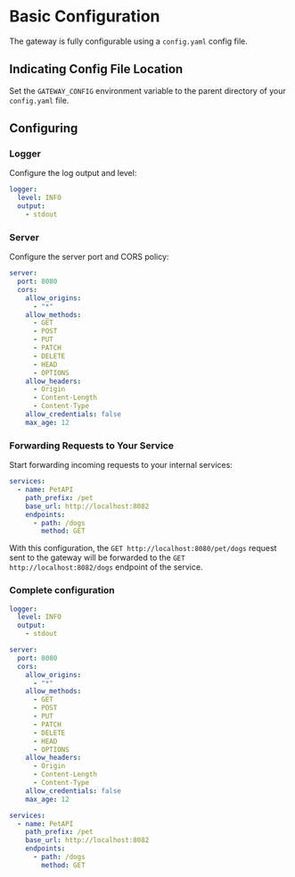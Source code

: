 # Basic Configuration

The gateway is fully configurable using a `config.yaml` config file.

## Indicating Config File Location

Set the `GATEWAY_CONFIG` environment variable to the parent directory of your `config.yaml` file.

## Configuring

### Logger

Configure the log output and level:

```yaml
logger:
  level: INFO
  output:
    - stdout
```

### Server

Configure the server port and CORS policy:

```yaml
server:
  port: 8080
  cors:
    allow_origins:
      - "*"
    allow_methods:
      - GET
      - POST
      - PUT
      - PATCH
      - DELETE
      - HEAD
      - OPTIONS
    allow_headers:
      - Origin
      - Content-Length
      - Content-Type
    allow_credentials: false
    max_age: 12
```

### Forwarding Requests to Your Service

Start forwarding incoming requests to your internal services:

```yaml
services:
  - name: PetAPI
    path_prefix: /pet
    base_url: http://localhost:8082
    endpoints:
      - path: /dogs
        method: GET
```

With this configuration, the `GET http://localhost:8080/pet/dogs` request sent to the gateway will be forwarded to the `GET http://localhost:8082/dogs` endpoint of the service.

### Complete configuration

```yaml
logger:
  level: INFO
  output:
    - stdout

server:
  port: 8080
  cors:
    allow_origins:
      - "*"
    allow_methods:
      - GET
      - POST
      - PUT
      - PATCH
      - DELETE
      - HEAD
      - OPTIONS
    allow_headers:
      - Origin
      - Content-Length
      - Content-Type
    allow_credentials: false
    max_age: 12    

services:
  - name: PetAPI
    path_prefix: /pet
    base_url: http://localhost:8082
    endpoints:
      - path: /dogs
        method: GET
```

